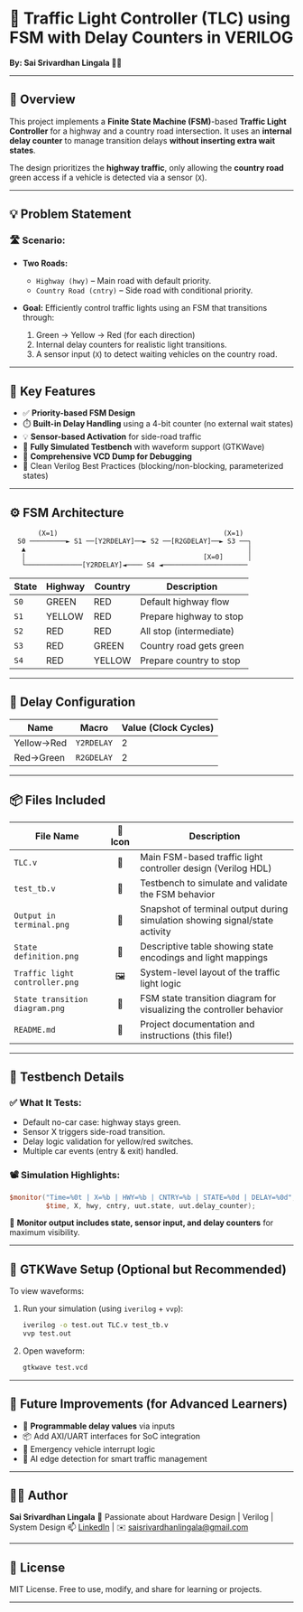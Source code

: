 # 🚦 Traffic Light Controller (TLC) using FSM with Delay Counters in VERILOG

**By: Sai Srivardhan Lingala 🧠✨**

---

## 📌 Overview

This project implements a **Finite State Machine (FSM)**-based **Traffic Light Controller** for a highway and a country road intersection. It uses an **internal delay counter** to manage transition delays **without inserting extra wait states**.

The design prioritizes the **highway traffic**, only allowing the **country road** green access if a vehicle is detected via a sensor (`X`).

---

## 💡 Problem Statement

### 🛣️ Scenario:

* **Two Roads:**

  * `Highway (hwy)` – Main road with default priority.
  * `Country Road (cntry)` – Side road with conditional priority.
* **Goal:**
  Efficiently control traffic lights using an FSM that transitions through:

  1. Green → Yellow → Red (for each direction)
  2. Internal delay counters for realistic light transitions.
  3. A sensor input (`X`) to detect waiting vehicles on the country road.

---

## 🧠 Key Features

* ✅ **Priority-based FSM Design**
* ⏱️ **Built-in Delay Handling** using a 4-bit counter (no external wait states)
* 💡 **Sensor-based Activation** for side-road traffic
* 🧪 **Fully Simulated Testbench** with waveform support (GTKWave)
* 🧾 **Comprehensive VCD Dump for Debugging**
* 🧼 Clean Verilog Best Practices (blocking/non-blocking, parameterized states)

---

## ⚙️ FSM Architecture

```text
       (X=1)                                         (X=1)
  S0 ─────────► S1 ──[Y2RDELAY]──► S2 ──[R2GDELAY]──► S3 ──┐
   ▲                                                       │
   │                                            [X=0]      │
   └──────────────[Y2RDELAY]◄──── S4 ◄─────────────────────
```

| State | Highway | Country | Description             |
| ----- | ------- | ------- | ----------------------- |
| `S0`  | GREEN   | RED     | Default highway flow    |
| `S1`  | YELLOW  | RED     | Prepare highway to stop |
| `S2`  | RED     | RED     | All stop (intermediate) |
| `S3`  | RED     | GREEN   | Country road gets green |
| `S4`  | RED     | YELLOW  | Prepare country to stop |

---

## 🔧 Delay Configuration

| Name       | Macro      | Value (Clock Cycles) |
| ---------- | ---------- | -------------------- |
| Yellow→Red | `Y2RDELAY` | 2                    |
| Red→Green  | `R2GDELAY` | 2                    |

---

## 📦 Files Included

| File Name                      | 📌 Icon | Description                                                                 |
|-------------------------------|:--------:|-----------------------------------------------------------------------------|
| `TLC.v`                       | 🔧       | Main FSM-based traffic light controller design (Verilog HDL)               |
| `test_tb.v`                   | 🧪       | Testbench to simulate and validate the FSM behavior                        |
| `Output in terminal.png`      | 📸       | Snapshot of terminal output during simulation showing signal/state activity|
| `State definition.png`        | 🧾       | Descriptive table showing state encodings and light mappings               |
| `Traffic light controller.png`| 🖼️       | System-level layout of the traffic light logic                             |
| `State transition diagram.png`| 🔁       | FSM state transition diagram for visualizing the controller behavior       |
| `README.md`                   | 📘       | Project documentation and instructions (this file!)                        |

---

## 🧪 Testbench Details

### ✅ What It Tests:

* Default no-car case: highway stays green.
* Sensor X triggers side-road transition.
* Delay logic validation for yellow/red switches.
* Multiple car events (entry & exit) handled.

### 📽️ Simulation Highlights:

```verilog
$monitor("Time=%0t | X=%b | HWY=%b | CNTRY=%b | STATE=%0d | DELAY=%0d", 
         $time, X, hwy, cntry, uut.state, uut.delay_counter);
```

🧠 **Monitor output includes state, sensor input, and delay counters** for maximum visibility.

---

## 🌊 GTKWave Setup (Optional but Recommended)

To view waveforms:

1. Run your simulation (using `iverilog` + `vvp`):

   ```bash
   iverilog -o test.out TLC.v test_tb.v
   vvp test.out
   ```

2. Open waveform:

   ```bash
   gtkwave test.vcd
   ```

---


## 🚀 Future Improvements (for Advanced Learners)

* 🔄 **Programmable delay values** via inputs
* 📦 Add AXI/UART interfaces for SoC integration
* 🛑 Emergency vehicle interrupt logic
* 🧠 AI edge detection for smart traffic management

---

## 👨‍💻 Author

**Sai Srivardhan Lingala**
🧠 Passionate about Hardware Design | Verilog | System Design
📫 [LinkedIn](https://www.linkedin.com/in/sai-srivardhan-lingala) | ✉️ [saisrivardhanlingala@gmail.com](mailto:saisrivardhanlingala@gmail.com)

---

## 📜 License

MIT License. Free to use, modify, and share for learning or projects.

---

